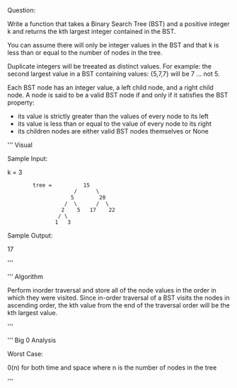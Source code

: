 
Question:

Write a function that takes a Binary Search Tree (BST) and a positive integer k
and returns the kth largest integer contained in the BST.

You can assume there will only be integer values in the BST
and that k is less than or equal to the number of nodes in the tree.

Duplicate integers will be treeated as distinct values.
For example: the second largest value in a BST containing values: {5,7,7} will be 7 ... not 5.

Each BST node has an integer value, a left child node, and a right child node.
A node is said to be a valid BST node if and only if it satisfies the BST property:
- its value is strictly greater than the values of every node to its left
- its value is less than or equal to the value of every node to its right
- its children nodes are either valid BST nodes themselves or None



''' Visual

Sample Input:

k = 3

            tree =          15
                         /      \
                        5        20
                      /  \      /  \
                     2    5   17    22
                    / \
                   1   3

Sample Output:

17

'''


''' Algorithm

Perform inorder traversal and store all of the node values in the order in which they were visited.
Since in-order traversal of a BST visits the nodes in ascending order,
the kth value from the end of the traversal order will be the kth largest value.

'''


''' Big 0 Analysis

Worst Case:

0(n) for both time and space where n is the number of nodes in the tree

'''